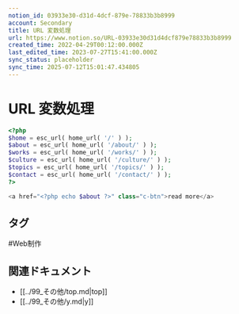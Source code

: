 ```yaml
---
notion_id: 03933e30-d31d-4dcf-879e-78833b3b8999
account: Secondary
title: URL 変数処理
url: https://www.notion.so/URL-03933e30d31d4dcf879e78833b3b8999
created_time: 2022-04-29T00:12:00.000Z
last_edited_time: 2023-07-27T15:41:00.000Z
sync_status: placeholder
sync_time: 2025-07-12T15:01:47.434805
---
```

# URL 変数処理

```php
<?php
$home = esc_url( home_url( '/' ) );
$about = esc_url( home_url( '/about/' ) );
$works = esc_url( home_url( '/works/' ) );
$culture = esc_url( home_url( '/culture/' ) );
$topics = esc_url( home_url( '/topics/' ) );
$contact = esc_url( home_url( '/contact/' ) );
?>

<a href="<?php echo $about ?>" class="c-btn">read more</a>
```

## タグ

#Web制作 

## 関連ドキュメント

- [[../99_その他/top.md|top]]
- [[../99_その他/y.md|y]]
